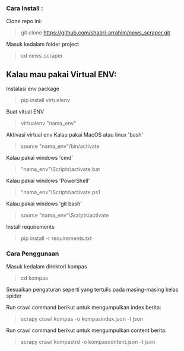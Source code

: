 ### Cara Install :
Clone repo ini:  
> git clone https://github.com/shabri-arrahim/news_scraper.git

Masuk kedalam folder project
> cd news_scraper

## Kalau mau pakai Virtual ENV:
Instalasi env package
> pip install virtualenv

Buat vitual ENV
> virtualenv "nama_env"

Aktivasi virtual env
Kalau pakai MacOS atau linux 'bash'
> source "nama_env"/bin/activate

Kalau pakai windows 'cmd'
> "nama_env"\Scripts\activate.bat

Kalau pakai windows 'PowerShell'
> "nama_env"\Scripts\activate.ps1

Kalau pakai windows 'git bash'
> source "nama_env"\Scripts\activate

Install requirements
> pip install -r requirements.txt

### Cara Penggunaan
Masuk kedalam direktori kompas
> cd kompas

Sesuaikan pengaturan seperti yang tertulis pada masing-masing kelas spider

Run crawl command berikut untuk mengumpulkan index berita:
> scrapy crawl kompas -o kompasindex.json -t json

Run crawl command berikut untuk mengumpulkan content berita:
> scrapy crawl kompastrd -o kompascontent.json -t json
